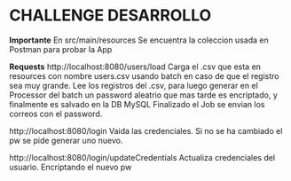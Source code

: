 # CHALLENGE DESARROLLO

**Importante**
En src/main/resources
Se encuentra la coleccion usada en Postman para probar la App

**Requests**
http://localhost:8080/users/load
Carga el .csv que esta en resources con nombre users.csv usando batch en caso de que el registro sea muy grande.
Lee los registros del .csv, para luego generar en el Processor del batch un password aleatrio que mas tarde es encriptado, y finalmente es salvado en la DB MySQL
Finalizado el Job se envian los correos con el password.

http://localhost:8080/login
Vaida las credenciales. Si no se ha cambiado el pw se pide generar uno nuevo.

http://localhost:8080/login/updateCredentials
Actualiza credenciales del usuario. Encriptando el nuevo pw 

